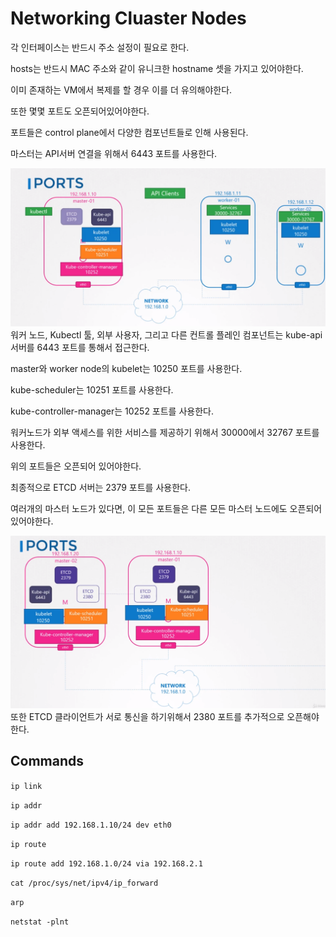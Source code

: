 # Networking Cluaster Nodes
각 인터페이스는 반드시 주소 설정이 필요로 한다.

hosts는 반드시 MAC 주소와 같이 유니크한 hostname 셋을 가지고 있어야한다.
 
이미 존재하는 VM에서 복제를 할 경우 이를 더 유의해야한다.

또한 몇몇 포트도 오픈되어있어야한다.

포트들은 control plane에서 다양한 컴포넌트들로 인해 사용된다.

마스터는 API서버 연결을 위해서 6443 포트를 사용한다.

![clusterNetworking](../contents/clusternetwork01.PNG)
워커 노드, Kubectl 툴, 외부 사용자, 그리고 다른 컨트롤 플레인 컴포넌트는 kube-api서버를 6443 포트를 통해서 접근한다.

master와 worker node의 kubelet는 10250 포트를 사용한다.

kube-scheduler는 10251 포트를 사용한다. 

kube-controller-manager는 10252 포트를 사용한다.

워커노드가 외부 액세스를 위한 서비스를 제공하기 위해서 30000에서 32767 포트를 사용한다.

위의 포트들은 오픈되어 있어야한다.

최종적으로 ETCD 서버는 2379 포트를 사용한다.

여러개의 마스터 노드가 있다면, 이 모든 포트들은 다른 모든 마스터 노드에도 오픈되어있어야한다.

![clusterNetworking](../contents/clusternetwork02.PNG)
또한 ETCD 클라이언트가 서로 통신을 하기위해서 2380 포트를 추가적으로 오픈해야한다.


## Commands
`ip link`

`ip addr`

`ip addr add 192.168.1.10/24 dev eth0`

`ip route`

`ip route add 192.168.1.0/24 via 192.168.2.1`

`cat /proc/sys/net/ipv4/ip_forward`

`arp`

`netstat -plnt`


